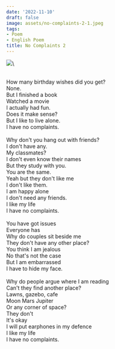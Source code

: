 ```yaml
---
date: '2022-11-10'
draft: false
image: assets/no-complaints-2-1.jpeg
tags:
- Poem
- English Poem
title: No Complaints 2
---
```

[![](https://blogger.googleusercontent.com/img/b/R29vZ2xl/AVvXsEjQ_0WLue3yR7gl8YREvWNXRf9AijIxS_SwHsi-4uNxwjkmeS7AXj3bmndxYGJeH4l0xQWbwmERGqNkBfZtncsX0Icrge3QM7YQX9rju9HeGza7fHA-A6fCQuXhQdPEXGm-_p04kNqrW20_Jv9080Vqzb1k6tvwpSlq9uLwND-xEh6SSZ_o1Ypc6CFbwg/w383-h255/sad%20girl.jpg)](https://blogger.googleusercontent.com/img/b/R29vZ2xl/AVvXsEjQ_0WLue3yR7gl8YREvWNXRf9AijIxS_SwHsi-4uNxwjkmeS7AXj3bmndxYGJeH4l0xQWbwmERGqNkBfZtncsX0Icrge3QM7YQX9rju9HeGza7fHA-A6fCQuXhQdPEXGm-_p04kNqrW20_Jv9080Vqzb1k6tvwpSlq9uLwND-xEh6SSZ_o1Ypc6CFbwg/s5184/sad%20girl.jpg)\
  
 \
How many birthday wishes did you get?\
None.\
But I finished a book\
Watched a movie\
I actually had fun.\
Does it make sense?\
But I like to live alone.\
I have no complaints.\
  \
Why don't you hang out with friends?\
I don't have any.\
My classmates?\
I don't even know their names\
But they study with you.\
You are the same.\
Yeah but they don't like me\
I don't like them. \
I am happy alone\
I don't need any friends.\
I like my life \
I have no complaints.\
  \
You have got issues\
Everyone has\
Why do couples sit beside me\
They don't have any other place?\
You think I am jealous\
No that's not the case \
But I am embarrassed\
I have to hide my face.\
  \
Why do people argue where I am reading\
Can't they find another place?\
Lawns, gazebo, cafe\
Moon Mars Jupiter\
Or any corner of space?\
They don't\
It's okay\
I will put earphones in my defence\
I like my life\
I have no complaints.